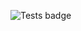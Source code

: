 ![Tests badge](https://github.com/saszaCodes/medicine-time-tracker/actions/workflows/node.js.yml/badge.svg)
